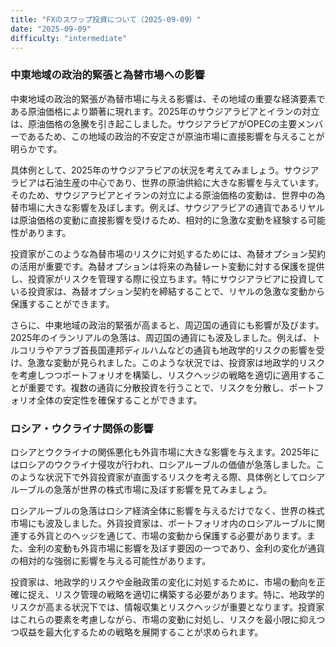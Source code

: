 ```yaml
---
title: "FXのスワップ投資について（2025-09-09）"
date: "2025-09-09"
difficulty: "intermediate"
---
```


### 中東地域の政治的緊張と為替市場への影響

中東地域の政治的緊張が為替市場に与える影響は、その地域の重要な経済要素である原油価格により顕著に現れます。2025年のサウジアラビアとイランの対立は、原油価格の急騰を引き起こしました。サウジアラビアがOPECの主要メンバーであるため、この地域の政治的不安定さが原油市場に直接影響を与えることが明らかです。

具体例として、2025年のサウジアラビアの状況を考えてみましょう。サウジアラビアは石油生産の中心であり、世界の原油供給に大きな影響を与えています。そのため、サウジアラビアとイランの対立による原油価格の変動は、世界中の為替市場に大きな影響を及ぼします。例えば、サウジアラビアの通貨であるリヤルは原油価格の変動に直接影響を受けるため、相対的に急激な変動を経験する可能性があります。

投資家がこのような為替市場のリスクに対処するためには、為替オプション契約の活用が重要です。為替オプションは将来の為替レート変動に対する保護を提供し、投資家がリスクを管理する際に役立ちます。特にサウジアラビアに投資している投資家は、為替オプション契約を締結することで、リヤルの急激な変動から保護することができます。

さらに、中東地域の政治的緊張が高まると、周辺国の通貨にも影響が及びます。2025年のイランリアルの急落は、周辺国の通貨にも波及しました。例えば、トルコリラやアラブ首長国連邦ディルハムなどの通貨も地政学的リスクの影響を受け、急激な変動が見られました。このような状況では、投資家は地政学的リスクを考慮しつつポートフォリオを構築し、リスクヘッジの戦略を適切に適用することが重要です。複数の通貨に分散投資を行うことで、リスクを分散し、ポートフォリオ全体の安定性を確保することができます。

### ロシア・ウクライナ関係の影響

ロシアとウクライナの関係悪化も外貨市場に大きな影響を与えます。2025年にはロシアのウクライナ侵攻が行われ、ロシアルーブルの価値が急落しました。このような状況下で外貨投資家が直面するリスクを考える際、具体例としてロシアルーブルの急落が世界の株式市場に及ぼす影響を見てみましょう。

ロシアルーブルの急落はロシア経済全体に影響を与えるだけでなく、世界の株式市場にも波及しました。外貨投資家は、ポートフォリオ内のロシアルーブルに関連する外貨とのヘッジを通じて、市場の変動から保護する必要があります。また、金利の変動も外貨市場に影響を及ぼす要因の一つであり、金利の変化が通貨の相対的な強弱に影響を与える可能性があります。

投資家は、地政学的リスクや金融政策の変化に対処するために、市場の動向を正確に捉え、リスク管理の戦略を適切に構築する必要があります。特に、地政学的リスクが高まる状況下では、情報収集とリスクヘッジが重要となります。投資家はこれらの要素を考慮しながら、市場の変動に対処し、リスクを最小限に抑えつつ収益を最大化するための戦略を展開することが求められます。
